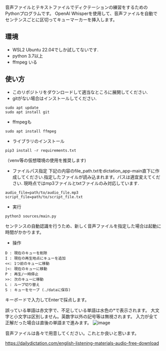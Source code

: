 音声ファイルとテキストファイルでディクテーションの練習をするためのPythonプログラムです。
OpenAI Whisperを使用して、音声ファイルを自動でセンテンスごとに区切ってキューマーカーを挿入します。

## 環境
- WSL2 Ubuntu 22.04でしか試してないです.
- python 3.7以上
- ffmpeg いる

## 使い方
- このリポジトリをダウンロードして適当なところに展開してください.
- gitがない場合はインストールしてください.
```
sudo apt update
sudo apt install git
```
- ffmpegも
```
sudo apt install ffmpeg
```
- ライブラリのインストール
```
pip3 install -r requirements.txt
```
（venv等の仮想環境の使用を推奨します)

- ファイルパス指定
  下記の内容のfile_path.txtをdictation_app-main直下に作成してください.指定したファイルが読み込まれます。パスは適宜変えてください.
  現時点ではmp3ファイルとtxtファイルのみ対応しています.
```
audio_file=path/to/audio_file.mp3
script_file=path/to/script_file.txt
```
- 実行
```
python3 sources/main.py
```
センテンスの自動認識を行うため、新しく音声ファイルを指定した場合は起動に時間がかかります。

- 操作
``` 
D : 現在のキューを削除
I : 現在の再生地点にキューを追加
<<: 1つ前のキューに移動
|<: 現在のキューに移動
P : 再生/一時停止
>>: 次のキューに移動
L : ループ切り替え
S : キューをセーブ (./dataに保存)
```
キーボードで入力してEnterで採点します。

誤っている単語は赤文字で、不足している単語は水色の*で表示されます。
大文字と小文字は区別しません。英数字以外の記号等は無視されます。
入力が全て正解だった場合は直後の単語まで進みます。
![image](https://github.com/user-attachments/assets/97f4a40f-db69-4340-ab4e-f3497856ec76)

音声ファイルは各々で用意してください。これとか良いと思います。

https://dailydictation.com/english-listening-materials-audio-free-download
